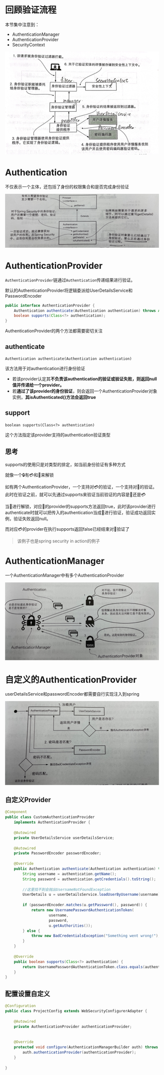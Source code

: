 # 回顾验证流程

本节集中注意到：

+ AuthenticationManager
+ AuthenticationProvider
+ SecurityContext

![image-20220518165208377](.1.%E8%87%AA%E5%AE%9A%E4%B9%89%E5%AE%9E%E7%8E%B0%E8%BA%AB%E4%BB%BD%E9%AA%8C%E8%AF%81.assets/image-20220518165208377.png)

# Authentication

不仅表示一个主体，还包括了身份的权限集合和是否完成身份验证

<img src=".1.%E8%87%AA%E5%AE%9A%E4%B9%89%E5%AE%9E%E7%8E%B0%E8%BA%AB%E4%BB%BD%E9%AA%8C%E8%AF%81.assets/enhance_jpgtoken=9F2A0ABE4A81415718AHL9EL&file_name=HXf7debL31d3yNLaS16W7MU7.jpg&t=1652864761256&rotate=0&mode=0" alt="img"  />

# AuthenticationProvider

`AuthenticationProvider`链通过`Authentication`传递结果进行验证。

默认的AuthenticationProvider将逻辑委派给UserDetailsService和PasswordEncoder

```java
public interface AuthenticationProvider {
	Authentication authenticate(Authentication authentication) throws AuthenticationException;
	boolean supports(Class<?> authentication); 
}
```

AuthenticationProvider的两个方法都需要密切关注

## authenticate

`Authentication authenticate(Authentication authentication)`

该方法用于对authentication进行身份验证

+ 若该provider认定其**不负责该authentication的验证或验证失败，则返回null值并传递给一个provider。**
+ 若**通过了该provider的身份验证**，则会返回一个AuthenticationProvider对象实例，**其isAuthenticated()方法会返回true**

## support

`boolean supports(Class<?> authentication)`

这个方法指定该provider支持的authentication验证类型

## 思考

supports的使用只是对类型的排定，如当前身份验证有多种方式

就像一个:lock:有:credit_card:和:key:来解锁

如有两个AuthenticationProvider，一个支持对:credit_card:的验证，一个支持对:key:的验证。此时在验证之前，就可以先通过supports来验证当前验证的内容是:key:还是:credit_card:

当:key:进行解锁，对应:key:的provider的supports方法返回true，此时该provider进行authenticate时就可以把传入的authentication当成:key:进行验证，验证成功返回实例，验证失败返回null。

而对应:credit_card:的provider在执行supports返回false已经结束对:key:验证了

>  该例子也是spring security in action的例子

# AuthenticationManager

一个AuthenticationManager中有多个AuthenticationProvider

![img](.1.%E8%87%AA%E5%AE%9A%E4%B9%89%E5%AE%9E%E7%8E%B0%E8%BA%AB%E4%BB%BD%E9%AA%8C%E8%AF%81.assets/enhance_jpgtoken=9F2A0ABE4A81415718AHL9EL&file_name=56RCHay0Ma3C8NJKH4e5DhMR.jpg&t=1652864761256&rotate=0&mode=0)



# 自定义的AuthenticationProvider

userDetailsService和passwordEncoder都需要自行实现注入到spring

![img](.1.%E8%87%AA%E5%AE%9A%E4%B9%89%E5%AE%9E%E7%8E%B0%E8%BA%AB%E4%BB%BD%E9%AA%8C%E8%AF%81.assets/enhance_jpgtoken=9F2A0ABE4A81415718AHL9EL&file_name=0UX24dKJDM21y4XeeYY2NfSE.jpg&t=1652864761256&rotate=0&mode=0)

## 自定义Provider

```java
@Component
public class CustomAuthenticationProvider
    implements AuthenticationProvider {

    @Autowired
    private UserDetailsService userDetailsService;

    @Autowired
    private PasswordEncoder passwordEncoder;

    @Override
    public Authentication authenticate(Authentication authentication) throws AuthenticationException {
        String username = authentication.getName();
        String password = authentication.getCredentials().toString();

        //这里找不到会抛出UsernameNotFoundException
        UserDetails u = userDetailsService.loadUserByUsername(username);

        if (passwordEncoder.matches(u.getPassword(), password)) {
            return new UsernamePasswordAuthenticationToken(
                    username,
                    password,
                    u.getAuthorities());
        } else {
            throw new BadCredentialsException("Something went wrong!");
        }
    }

    @Override
    public boolean supports(Class<?> authentication) {
        return UsernamePasswordAuthenticationToken.class.equals(authentication);
    }
}
```

## 配置设置自定义

```java
@Configuration
public class ProjectConfig extends WebSecurityConfigurerAdapter {

    @Autowired
    private AuthenticationProvider authenticationProvider;


    @Override
    protected void configure(AuthenticationManagerBuilder auth) throws Exception {
        auth.authenticationProvider(authenticationProvider);
    }

}
```

